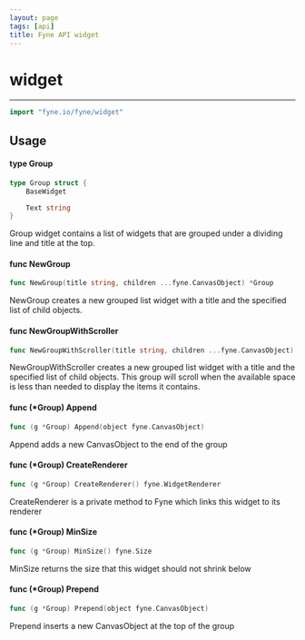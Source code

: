 ```yaml
---
layout: page
tags: [api]
title: Fyne API widget
---
```


# widget
---
```go
import "fyne.io/fyne/widget"
```

## Usage

#### type Group

```go
type Group struct {
	BaseWidget

	Text string
}
```

Group widget contains a list of widgets that are grouped under a dividing line and title at the top.

#### func  NewGroup

```go
func NewGroup(title string, children ...fyne.CanvasObject) *Group
```
NewGroup creates a new grouped list widget with a title and the specified list of child objects.

#### func  NewGroupWithScroller

```go
func NewGroupWithScroller(title string, children ...fyne.CanvasObject) *Group
```
NewGroupWithScroller creates a new grouped list widget with a title and the specified list of child objects. This group will scroll when the available space is less than needed to display the items it contains.

#### func (*Group) Append

```go
func (g *Group) Append(object fyne.CanvasObject)
```
Append adds a new CanvasObject to the end of the group

#### func (*Group) CreateRenderer

```go
func (g *Group) CreateRenderer() fyne.WidgetRenderer
```
CreateRenderer is a private method to Fyne which links this widget to its renderer

#### func (*Group) MinSize

```go
func (g *Group) MinSize() fyne.Size
```
MinSize returns the size that this widget should not shrink below

#### func (*Group) Prepend

```go
func (g *Group) Prepend(object fyne.CanvasObject)
```
Prepend inserts a new CanvasObject at the top of the group
